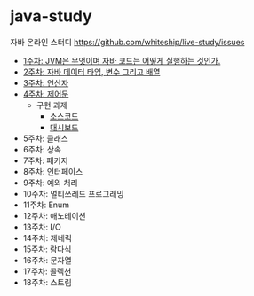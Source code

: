 # java-study
자바 온라인 스터디
https://github.com/whiteship/live-study/issues


- [1주차: JVM은 무엇이며 자바 코드는 어떻게 실행하는 것인가.](./study/1주차.md)
- [2주차: 자바 데이터 타입, 변수 그리고 배열](./study/2주차.md)
- [3주차: 연산자](./study/3주차.md)
- [4주차: 제어문](./study/4주차.md)
  - 구현 과제
    - [소스코드](./live-study)
    - [대시보드](./live-study/DashBoard.md)
- 5주차: 클래스
- 6주차: 상속
- 7주차: 패키지
- 8주차: 인터페이스
- 9주차: 예외 처리
- 10주차: 멀티쓰레드 프로그래밍
- 11주차: Enum
- 12주차: 애노테이션
- 13주차: I/O
- 14주차: 제네릭
- 15주차: 람다식
- 16주차: 문자열
- 17주차: 콜렉션
- 18주차: 스트림
